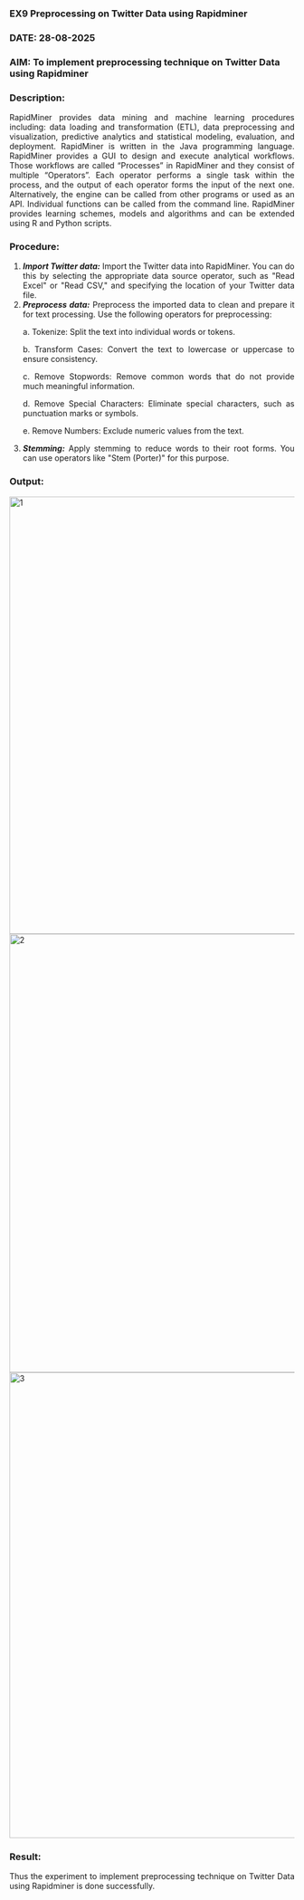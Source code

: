 ### EX9 Preprocessing on Twitter Data using Rapidminer
### DATE: 28-08-2025
### AIM: To implement preprocessing technique on Twitter Data using Rapidminer
### Description: 
<div align = "justify">
RapidMiner provides data mining and machine learning procedures including: data loading and transformation (ETL), data preprocessing and visualization, 
predictive analytics and statistical modeling, evaluation, and deployment. RapidMiner is written in the Java programming language. 
RapidMiner provides a GUI to design and execute analytical workflows. Those workflows are called “Processes” in RapidMiner and they consist of multiple “Operators”. 
Each operator performs a single task within the process, and the output of each operator forms the input of the next one. Alternatively, the engine can be called from 
other programs or used as an API. Individual functions can be called from the command line. 
RapidMiner provides learning schemes, models and algorithms and can be extended using R and Python scripts.

### Procedure:
1) ***Import Twitter data:*** Import the Twitter data into RapidMiner. You can do this by selecting the appropriate
data source operator, such as "Read Excel" or "Read CSV," and specifying the location of your Twitter data
file.
2) ***Preprocess data:*** Preprocess the imported data to clean and prepare it for text processing. Use the following
operators for preprocessing:
    <p>a. Tokenize: Split the text into individual words or tokens.
    <p>b. Transform Cases: Convert the text to lowercase or uppercase to ensure consistency.
    <p>c. Remove Stopwords: Remove common words that do not provide much meaningful information.
    <p>d. Remove Special Characters: Eliminate special characters, such as punctuation marks or symbols.
    <p>e. Remove Numbers: Exclude numeric values from the text.
3) ***Stemming:*** Apply stemming to reduce words to their root forms. You can use operators like "Stem (Porter)"
for this purpose.


### Output:
<img width="1413" height="773" alt="1" src="https://github.com/user-attachments/assets/e9323d7c-73d1-42a0-8c91-ae7999d448f4" />

<img width="1415" height="775" alt="2" src="https://github.com/user-attachments/assets/350c7552-2e8b-443f-a24e-2419de57b51c" />

<img width="1587" height="823" alt="3" src="https://github.com/user-attachments/assets/3659f4fb-ba84-41f1-a78c-7a4bc3536e59" />


### Result:
Thus the experiment to implement preprocessing technique on Twitter Data using Rapidminer is done successfully.

